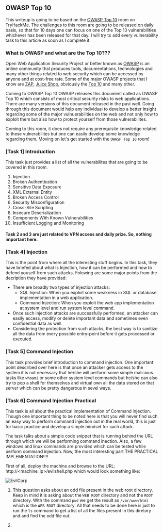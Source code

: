 ## OWASP Top 10 
This writeup is going to be based on the [OWASP Top 10](https://tryhackme.com/room/owasptop10) room on TryHackMe. The challenges to this room are going to be released on daily basis, so that for 10 days one can focus on one of the Top 10 vulnerabilities whichever has been released for that day. I will try to add every vulnerability task to this article as soon as I complete it.

### What is OWASP and what are the Top 10???
Open Web Application Security Project or better known as [OWASP](https://owasp.org/) is an online community that produces tools, documentations, technologies and many other things related to web security which can be accessed by anyone and at cost-free rate. Some of the major OWASP projects that I know are [ZAP](https://www.zaproxy.org/), [Juice Shop](https://github.com/bkimminich/juice-shop), obviously the [Top 10](https://owasp.org/www-project-top-ten/) and many other.

Coming to OWASP Top 10
OWASP releases this document called as OWASP Top 10 which consists of most critical security risks to web applications. There are many versions of this document released in the past well. Going through this document would help any individual to develop a better insight regarding some of the major vulnuerabilities on the web and not only how to exploit them but also how to protect yourself from those vulnerabilites.

Coming to this room, it does not require any prerequisite knowledge related to these vulnerabilites but one can easily develop some knowledge regarding them. Moving on let's get started with the `OWASP Top 10` room!

### [Task 1] Introduction
This task just provides a list of all the vulnerabilites that are going to be covered in this room.

1. Injection
2. Broken Authentication
3. Sensitive Data Exposure
4. XML External Entity
5. Broken Access Control
6. Security Misconfiguration
7. Cross-Site Scripting
8. Insecure Deserialization
9. Components With Known Vulnerabilities
10. Insufficient Logging and Monitoring

#### Task 2 and 3 are just related to VPN access and daily prize. So, nothing important here.

### [Task 4] Injection
This is the point from where all the interesting stuff begins. In this task, they have briefed about what is Injection, how it can be performed and how to defend youself from such attacks. Folowing are some major points from the decription they have provided:

* There are broadly two types of injection attacks:
	* SQL Injection: When you exploit some weakness in SQL or database implementation in a web application.
	* Command Injection: When you exploit the web app implementation at system level and run system level command.
* Once such injection attacks are successfully performed, an attacker can easily access, modify or delete important data and sometimes even confidential data as well.
* Considering the protection from such attacks, the best way is to sanitize all the data from every possible entry-point before it gets processed or executed.

### [Task 5] Command Injection
This task provides brief introduction to command injection. One important point described over here is that once an attacker gets access to the system it is not necessary that he/she will perform some simple malicious tasks like `whoami` or some other system level commands but he/she can also try to pop a shell for themselves and virtual own all the data stored on that server which can be pretty dangerous in sevel ways.

### [Task 6] Command Injection Practical
This task is all about the practical implementation of Command Injection. Though one important thing to be noted here is that you will never find such an easy way to perform command injection out in the real world, this is just for basic practice and develop a simple mindset for such attack.

The task talks about a simple code snippet that is running behind the URL through which we will be performing command inection. Also, a few windows and linux commands are provided which can be tested while perform command injection. Now, the most interesting part THE PRACTICAL IMPLEMENTATION!!!!

First of all, deploy the machine and browse to the URL: http://<machine_ip>/evilshell.php which would look something like:

![EvilCorp]()
1. This question asks about an odd file present in the web root directory. Keep in mind it is asking about the `WEB ROOT` directory and not the `ROOT` directory. With the command `pwd` we get the result as `/var/www/html` which is the `WEB ROOT` directory. All that needs to be done here is just to run the `ls` command to get a list of all the files present in this diretory and and find the odd file out.

2. 
